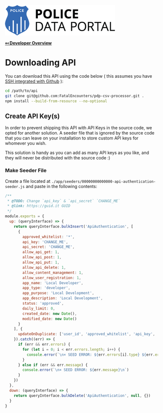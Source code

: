 ![Police Data Portal Logo](img/logo.png "Police Data Portal Logo")

**[↤ Developer Overview](../README.md)**

Downloading API
===

You can download this API using the code below ( this assumes you have [SSH integrated with Github](https://help.github.com/articles/adding-a-new-ssh-key-to-your-github-account/) ):

```bash
cd /path/to/api
git clone git@github.com:FatalEncounters/pdp-csv-processor.git .
npm install --build-from-resource --no-optional
```

Create API Key(s)
---

In order to prevent shipping this API with API Keys in the source code, we opted for another solution. A seeder file that is
ignored by the source code that you can leave on your installation to store custom API keys for whomever you wish.

This solution is handy as you can add as many API keys as you like, and they will never be distributed with the source code :)

### Make Seeder File

Create a file located at `./app/seeders/00000000000000-api-authentication-seeder.js` and paste in the following contents:

```js
/**
 * @TODO: Change `api_key` & `api_secret` `CHANGE_ME`
 * @link: https://guid.it GUID
 */
module.exports = {
  up: (queryInterface) => {
    return queryInterface.bulkInsert('ApiAuthentication', [
      {
        approved_whitelist: '*',
        api_key: 'CHANGE_ME',
        api_secret: 'CHANGE_ME',
        allow_api_get: 1,
        allow_api_post: 1,
        allow_api_put: 1,
        allow_api_delete: 1,
        allow_content_management: 1,
        allow_user_registration: 1,
        app_name: 'Local Developer',
        app_type: 'developer',
        app_purpose: 'Local Development',
        app_description: 'Local Development',
        status: 'approved',
        daily_limit: 0,
        created_date: new Date(),
        modified_date: new Date()
      }
    ], {
      updateOnDuplicate: ['user_id', 'approved_whitelist', 'api_key', 'api_secret', 'allow_api_get', 'allow_api_post', 'allow_api_put', 'allow_api_delete', 'allow_content_management', 'allow_user_registration', 'app_name', 'app_type', 'app_purpose', 'app_description', 'status', 'daily_limit', 'modified_date']
    }).catch((err) => {
      if (err && err.errors) {
        for (let i = 0; i < err.errors.length; i++) {
          console.error(`\n× SEED ERROR: ${err.errors[i].type} ${err.errors[i].message} ${err.errors[i].path} ${err.errors[i].value}\n`)
        }
      } else if (err && err.message) {
        console.error(`\n× SEED ERROR: ${err.message}\n`)
      }
    })
  },
  down: (queryInterface) => {
    return queryInterface.bulkDelete('ApiAuthentication', null, {})
  }
}
```
